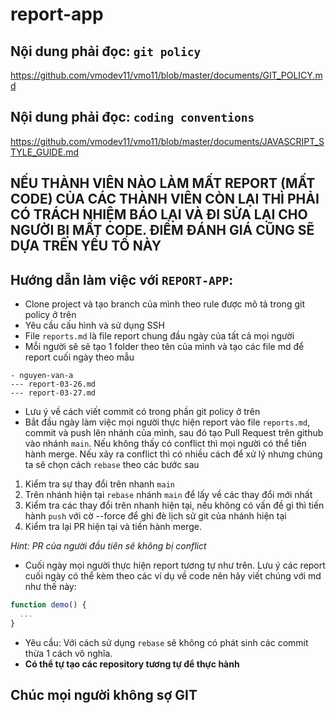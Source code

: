 # report-app

## Nội dung phải đọc: `git policy`
https://github.com/vmodev11/vmo11/blob/master/documents/GIT_POLICY.md

## Nội dung phải đọc: `coding conventions`
https://github.com/vmodev11/vmo11/blob/master/documents/JAVASCRIPT_STYLE_GUIDE.md

## NẾU THÀNH VIÊN NÀO LÀM MẤT REPORT (MẤT CODE) CỦA CÁC THÀNH VIÊN CÒN LẠI THÌ PHẢI CÓ TRÁCH NHIỆM BÁO LẠI VÀ ĐI SỬA LẠI CHO NGƯỜI BỊ MẤT CODE. ĐIỂM ĐÁNH GIÁ CŨNG SẼ DỰA TRÊN YẾU TỐ NÀY

## Hướng dẫn làm việc với `REPORT-APP`:
- Clone project và tạo branch của mình theo rule được mô tả trong git policy ở trên
- Yêu cầu cấu hình và sử dụng SSH
- File `reports.md` là file report chung đầu ngày của tất cả mọi người
- Mỗi người sẽ sẽ tạo 1 folder theo tên của mình và tạo các file md để report cuối ngày theo mẫu
```
- nguyen-van-a
--- report-03-26.md
--- report-03-27.md
```
- Lưu ý về cách viết commit có trong phần git policy ở trên
- Bắt đầu ngày làm việc mọi người thực hiện report vào file `reports.md`, commit và push lên nhánh của mình, sau đó tạo Pull Request trên github vào nhánh `main`. Nếu không thấy có conflict thì mọi người có thể tiến hành merge. Nếu xảy ra conflict thì có nhiều cách để xử lý nhưng chúng ta sẽ chọn cách `rebase` theo các bước sau
1. Kiểm tra sự thay đổi trên nhanh `main`
2. Trên nhánh hiện tại `rebase` nhánh `main` để lấy về các thay đổi mới nhất
3. Kiểm tra các thay đổi trên nhanh hiện tại, nếu không có vấn đề gì thì tiến hành `push` với cờ --force để ghi đè lịch sử git của nhánh hiện tại
4. Kiểm tra lại PR hiện tại và tiền hành merge.

*Hint: PR của người đầu tiên sẽ không bị conflict*

- Cuối ngày mọi người thực hiện report tương tự như trên. Lưu ý các report cuối ngày có thể kèm theo các ví dụ về code nên hãy viết chúng với md như thế này:
```javascript
function demo() {
  ...
}
```
- Yêu cầu: Với cách sử dụng `rebase` sẽ không có phát sinh các commit thừa 1 cách vô nghĩa.
- **Có thể tự tạo các repository tương tự để thực hành**

## Chúc mọi người không sợ GIT
